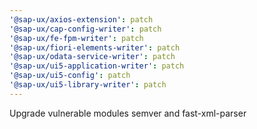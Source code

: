 ```yaml
---
'@sap-ux/axios-extension': patch
'@sap-ux/cap-config-writer': patch
'@sap-ux/fe-fpm-writer': patch
'@sap-ux/fiori-elements-writer': patch
'@sap-ux/odata-service-writer': patch
'@sap-ux/ui5-application-writer': patch
'@sap-ux/ui5-config': patch
'@sap-ux/ui5-library-writer': patch
---
```


Upgrade vulnerable modules semver and fast-xml-parser

